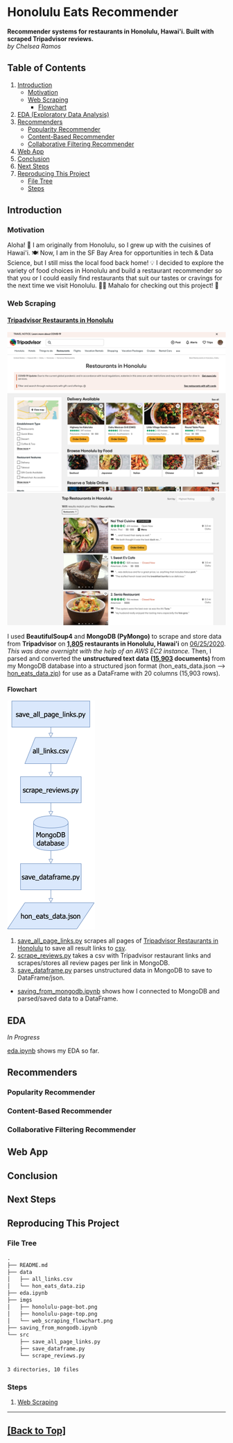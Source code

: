# Honolulu Eats Recommender
<b>Recommender systems for restaurants in Honolulu, Hawai'i. Built with scraped Tripadvisor reviews.</b><br><i>by Chelsea Ramos</i>
 
## Table of Contents
1. [Introduction](#Introduction)
    * [Motivation](#Motivation)
    * [Web Scraping](#Web-Scraping)
        * [Flowchart](#Flowchart)
2. [EDA (Exploratory Data Analysis)](#Eda)
3. [Recommenders](#Recommenders)
    * [Popularity Recommender](#Popularity-Recommender)
    * [Content-Based Recommender](#Content-Based-Recommender)
    * [Collaborative Filtering Recommender](#Collaborative-Filtering-Recommender)
4. [Web App](#Web-App)
5. [Conclusion](#Conclusion)
6. [Next Steps](#Next-Steps)
7. [Reproducing This Project](#Reproducing-This-Project)
    * [File Tree](#File-Tree)
    * [Steps](#Steps)

## Introduction

### Motivation
Aloha! 🌺 I am originally from Honolulu, so I grew up with the cuisines of Hawai'i. 🍽 Now, I am in the SF Bay Area for opportunities in tech & Data Science, but I still miss the local food back home! 💡 I decided to explore the variety of food choices in Honolulu and build a restaurant recommender so that you or I could easily find restaurants that suit our tastes or cravings for the next time we visit Honolulu. 🤙🏽 Mahalo for checking out this project! 🌴

### Web Scraping

<h4><a href='https://www.tripadvisor.com/Restaurants-g60982-Honolulu_Oahu_Hawaii.html'>Tripadvisor Restaurants in Honolulu</a></h4>

![honolulu-page-top](/imgs/honolulu-page-top.png)
![honolulu-page-bot](/imgs/honolulu-page-bot.png)

I used <b>BeautifulSoup4</b> and <b>MongoDB (PyMongo)</b> to scrape and store data from <b>Tripadvisor</b> on <b><u>1,805</u> restaurants in Honolulu, Hawai'i</b> on <u>06/25/2020</u>. *This was done overnight with the help of an AWS EC2 instance.* Then, I parsed and converted the <b>unstructured text data (<u>15,903</u> documents)</b> from my MongoDB database into a structured json format (hon_eats_data.json --> [hon_eats_data.zip](/data/hon_eats_data.zip)) for use as a DataFrame with 20 columns (15,903 rows).

#### Flowchart
![web_scraping_flowchart](/imgs/web_scraping_flowchart.png)

1. [save_all_page_links.py](/src/save_all_page_links.py) scrapes all pages of <a href='https://www.tripadvisor.com/Restaurants-g60982-Honolulu_Oahu_Hawaii.html'>Tripadvisor Restaurants in Honolulu</a> to save all result links to [csv](/data/all_links.csv).
2. [scrape_reviews.py](/src/scrape_reviews.py) takes a csv with Tripadvisor restaurant links and scrapes/stores all review pages per link in MongoDB.
3. [save_dataframe.py](/src/save_dataframe.py) parses unstructured data in MongoDB to save to DataFrame/json.
* [saving_from_mongodb.ipynb](/saving_from_mongodb.ipynb) shows how I connected to MongoDB and parsed/saved data to a DataFrame.

## EDA

*In Progress*

[eda.ipynb](/eda.ipynb) shows my EDA so far.

## Recommenders

### Popularity Recommender


### Content-Based Recommender


### Collaborative Filtering Recommender


## Web App


## Conclusion


## Next Steps


## Reproducing This Project

### File Tree
```
.
├── README.md
├── data
│   ├── all_links.csv
│   └── hon_eats_data.zip
├── eda.ipynb
├── imgs
│   ├── honolulu-page-bot.png
│   ├── honolulu-page-top.png
│   └── web_scraping_flowchart.png
├── saving_from_mongodb.ipynb
└── src
    ├── save_all_page_links.py
    ├── save_dataframe.py
    └── scrape_reviews.py

3 directories, 10 files
```

### Steps
1. [Web Scraping](#Web-Scraping)


___

## [[Back to Top]](#Back-to-Top)